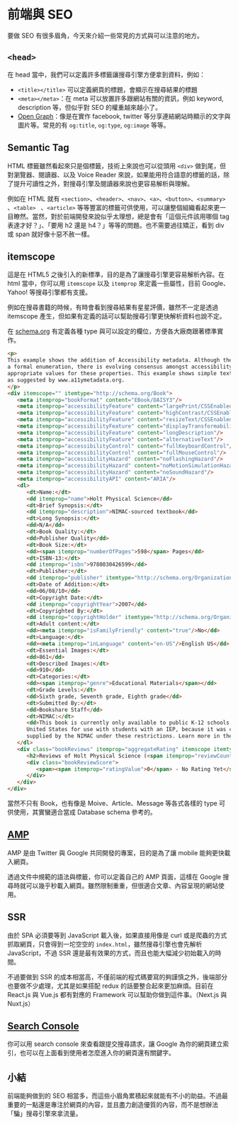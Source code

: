 # 前端與 SEO

要做 SEO 有很多眉角，今天來介紹一些常見的方式與可以注意的地方。

## `<head>`

在 head 當中，我們可以定義許多標籤讓搜尋引擎方便拿到資料，例如：

* `<title></title>` 可以定義網頁的標題，會顯示在搜尋結果的標題
* `<meta></meta>`：在 meta 可以放置許多跟網站有關的資訊，例如 keyword, description 等，但似乎對 SEO 的權重越來越小了。
* [Open Graph](https://ogp.me/)：像是在實作 facebook, twitter 等分享連結網站時顯示的文字與圖片等。常見的有 `og:title`, `og:type`, `og:image` 等等。

## Semantic Tag

HTML 標籤雖然看起來只是個標籤，技術上來說也可以從頭用 `<div>` 做到尾，但對瀏覽器、閱讀器、以及 Voice Reader 來說，如果能用符合語意的標籤的話，除了提升可讀性之外，對搜尋引擎及閱讀器來說也更容易解析與理解。

例如在 HTML 就有 `<section>`、`<header>`、`<nav>`、`<a>`、`<button>`、`<summary>` 、`<table> ` 、`<article>` 等等豐富的標籤可供使用，可以讓整個組織看起來更一目瞭然。當然，對於前端開發來說似乎太理想，總是會有「這個元件該用哪個 tag 表達才好？」、「要用 h2 還是 h4？」等等的問題。也不需要過往矯正，看到 div 或 span 就好像十惡不赦一樣。

## itemscope

這是在 HTML5 之後引入的新標準，目的是為了讓搜尋引擎更容易解析內容。在 html 當中，你可以用 `itemscope` 以及 `itemprop` 來定義一些屬性，目前 Google、Yahoo! 等搜尋引擎都有支援。

例如在搜尋書籍的時候，有時會看到搜尋結果有星星評價，雖然不一定是透過 itemscope 產生，但如果有定義的話可以幫助搜尋引擎更快解析資料也說不定。

在 [schema.org](https://schema.org/) 有定義各種 type 與可以設定的欄位，方便各大廠商跟著標準實作。

```html
<p>
This example shows the addition of Accessibility metadata. Although these properties are not
a formal enumeration, there is evolving consensus amongst accessibility experts for
appropriate values for these properties. This example shows simple text values,
as suggested by www.a11ymetadata.org.
</p>
<div itemscope="" itemtype="http://schema.org/Book">
   <meta itemprop="bookFormat" content="EBook/DAISY3"/>
   <meta itemprop="accessibilityFeature" content="largePrint/CSSEnabled"/>
   <meta itemprop="accessibilityFeature" content="highContrast/CSSEnabled"/>
   <meta itemprop="accessibilityFeature" content="resizeText/CSSEnabled"/>
   <meta itemprop="accessibilityFeature" content="displayTransformability"/>
   <meta itemprop="accessibilityFeature" content="longDescription"/>
   <meta itemprop="accessibilityFeature" content="alternativeText"/>
   <meta itemprop="accessibilityControl" content="fullKeyboardControl"/>
   <meta itemprop="accessibilityControl" content="fullMouseControl"/>
   <meta itemprop="accessibilityHazard" content="noFlashingHazard"/>
   <meta itemprop="accessibilityHazard" content="noMotionSimulationHazard"/>
   <meta itemprop="accessibilityHazard" content="noSoundHazard"/>
   <meta itemprop="accessibilityAPI" content="ARIA"/>
   <dl>
      <dt>Name:</dt>
      <dd itemprop="name">Holt Physical Science</dd>
      <dt>Brief Synopsis:</dt>
      <dd itemprop="description">NIMAC-sourced textbook</dd>
      <dt>Long Synopsis:</dt>
      <dd>N/A</dd>
      <dt>Book Quality:</dt>
      <dd>Publisher Quality</dd>
      <dt>Book Size:</dt>
      <dd><span itemprop="numberOfPages">598</span> Pages</dd>
      <dt>ISBN-13:</dt>
      <dd itemprop="isbn">9780030426599</dd>
      <dt>Publisher:</dt>
      <dd itemprop="publisher" itemtype="http://schema.org/Organization" itemscope=""><span itemprop="name">Holt, Rinehart and Winston</span></dd>
      <dt>Date of Addition:</dt>
      <dd>06/08/10</dd>
      <dt>Copyright Date:</dt>
      <dd itemprop="copyrightYear">2007</dd>
      <dt>Copyrighted By:</dt>
      <dd itemprop="copyrightHolder" itemtype="http://schema.org/Organization" itemscope=""><span itemprop="name">Holt, Rinehart and Winston</span></dd>
      <dt>Adult content:</dt>
      <dd><meta itemprop="isFamilyFriendly" content="true"/>No</dd>
      <dt>Language:</dt>
      <dd><meta itemprop="inLanguage" content="en-US"/>English US</dd>
      <dt>Essential Images:</dt>
      <dd>861</dd>
      <dt>Described Images:</dt>
      <dd>910</dd>
      <dt>Categories:</dt>
      <dd><span itemprop="genre">Educational Materials</span></dd>
      <dt>Grade Levels:</dt>
      <dd>Sixth grade, Seventh grade, Eighth grade</dd>
      <dt>Submitted By:</dt>
      <dd>Bookshare Staff</dd>
      <dt>NIMAC:</dt>
      <dd>This book is currently only available to public K-12 schools and organizations in the
      United States for use with students with an IEP, because it was created from files
      supplied by the NIMAC under these restrictions. Learn more in the NIMAC Support Center.</dd>
   </dl>
   <div class="bookReviews" itemprop="aggregateRating" itemscope itemtype="http://schema.org/AggregateRating">
      <h2>Reviews of Holt Physical Science (<span itemprop="reviewCount">0</span> reviews)</h2>
      <div class="bookReviewScore">
         <span><span itemprop="ratingValue">0</span> - No Rating Yet</span>
      </div>
   </div>
</div>
```

當然不只有 Book，也有像是 Moive、Article、Message 等各式各樣的 type 可供使用，其實蠻適合當成 Database schema 參考的。

## [AMP](https://developers.google.com/amp/)

AMP 是由 Twitter 與 Google 共同開發的專案，目的是為了讓 mobile 能夠更快載入網頁。

透過文件中規範的語法與標籤，你可以定義自己的 AMP 頁面，這樣在 Google 搜尋時就可以幾乎秒載入網頁。雖然限制重重，但很適合文章、內容呈現的網站使用。

## SSR

由於 SPA 必須要等到 JavaScript 載入後，如果直接用像是 curl 或是爬蟲的方式抓取網頁，只會得到一坨空空的 `index.html`，雖然搜尋引擎也會先解析 JavaScript，不過 SSR 還是最有效果的方式，而且也能大幅減少初始載入的時間。

不過要做到 SSR 的成本相當高，不僅前端的程式碼要寫的夠謹慎之外，後端部分也要做不少處理，尤其是如果搭配 redux 的話要整合起來更加麻煩。目前在 React.js 與 Vue.js 都有對應的 Framework 可以幫助你做到這件事。（Next.js 與 Nuxt.js）

## [Search Console](https://search.google.com/search-console/about)

你可以用 search console 來查看跟提交搜尋請求，讓 Google 為你的網頁建立索引，也可以在上面看到使用者怎麼進入你的網頁還有關鍵字。

## 小結

前端能夠做到的 SEO 相當多，而這些小眉角累積起來就能有不小的助益。不過最重要的一點還是專注於網頁的內容，並且盡力創造優質的內容，而不是想辦法「騙」搜尋引擎來拿流量。